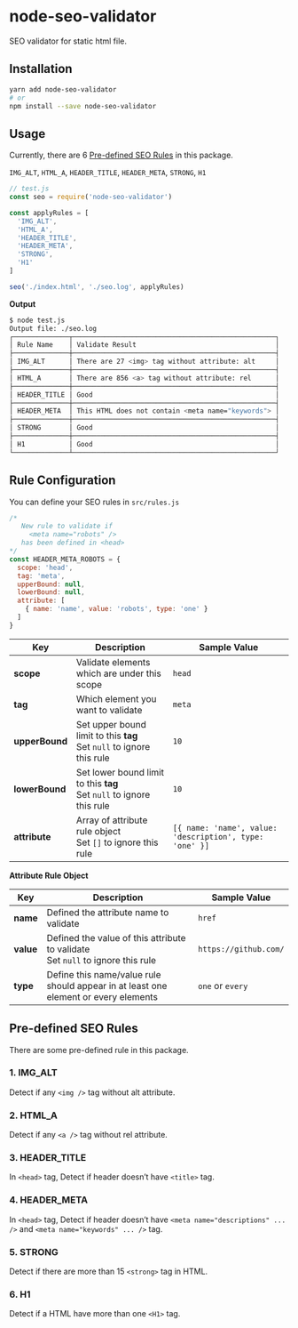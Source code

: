 # node-seo-validator

SEO validator for static html file.

## Installation

```bash
yarn add node-seo-validator
# or
npm install --save node-seo-validator
```

## Usage
Currently, there are 6 [Pre-defined SEO Rules](#pre-defined-seo-rules) in this package.

`IMG_ALT`, `HTML_A`, `HEADER_TITLE`, `HEADER_META`, `STRONG`, `H1`
```javascript
// test.js
const seo = require('node-seo-validator')

const applyRules = [
  'IMG_ALT',
  'HTML_A',
  'HEADER_TITLE',
  'HEADER_META',
  'STRONG',
  'H1'
]

seo('./index.html', './seo.log', applyRules)
```

**Output**
```bash
$ node test.js
Output file: ./seo.log
┌──────────────┬───────────────────────────────────────────────────┐
│ Rule Name    │ Validate Result                                   │
├──────────────┼───────────────────────────────────────────────────┤
│ IMG_ALT      │ There are 27 <img> tag without attribute: alt     │
├──────────────┼───────────────────────────────────────────────────┤
│ HTML_A       │ There are 856 <a> tag without attribute: rel      │
├──────────────┼───────────────────────────────────────────────────┤
│ HEADER_TITLE │ Good                                              │
├──────────────┼───────────────────────────────────────────────────┤
│ HEADER_META  │ This HTML does not contain <meta name="keywords"> │
├──────────────┼───────────────────────────────────────────────────┤
│ STRONG       │ Good                                              │
├──────────────┼───────────────────────────────────────────────────┤
│ H1           │ Good                                              │
└──────────────┴───────────────────────────────────────────────────┘
```

## Rule Configuration
You can define your SEO rules in `src/rules.js`

```javascript
/* 
   New rule to validate if
     <meta name="robots" />
   has been defined in <head>
*/
const HEADER_META_ROBOTS = {
  scope: 'head',
  tag: 'meta',
  upperBound: null,
  lowerBound: null,
  attribute: [
    { name: 'name', value: 'robots', type: 'one' }
  ]
}
```

| Key | Description | Sample Value |
|---|---|---|
| **scope** | Validate elements which are under this scope | `head` |
| **tag** | Which element you want to validate | `meta` |
| **upperBound** | Set upper bound limit to this **tag**<br> Set `null` to ignore this rule | `10` |
| **lowerBound** | Set lower bound limit to this **tag**<br> Set `null` to ignore this rule | `10` |
| **attribute** | Array of attribute rule object<br> Set `[]` to ignore this rule | ```[{ name: 'name', value: 'description', type: 'one' }]```

**Attribute Rule Object**

| Key | Description | Sample Value |
|---|---|---|
| **name** | Defined the attribute name to validate | `href` |
| **value** | Defined the value of this attribute to validate<br> Set `null` to ignore this rule | `https://github.com/` |
| **type** | Define this name/value rule should appear in at least one element or every elements | `one` or `every` |


## Pre-defined SEO Rules
There are some pre-defined rule in this package.
### 1. IMG_ALT
Detect if any `<img />` tag without alt attribute.

### 2. HTML_A
Detect if any `<a />` tag without rel attribute.

### 3. HEADER_TITLE
In `<head>` tag, Detect if header doesn’t have `<title>` tag.

### 4. HEADER_META
In `<head>` tag, Detect if header doesn’t have `<meta name="descriptions" ... />` and `<meta name="keywords" ... />` tag.

### 5. STRONG
Detect if there are more than 15 `<strong>` tag in HTML.

### 6. H1
Detect if a HTML have more than one `<H1>` tag.
